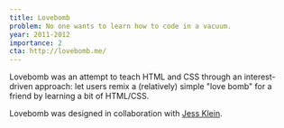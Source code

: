 ```yaml
---
title: Lovebomb
problem: No one wants to learn how to code in a vacuum.
year: 2011-2012
importance: 2
cta: http://lovebomb.me/
---
```

Lovebomb was an attempt to teach HTML and CSS through an interest-driven 
approach: let users remix a (relatively) simple "love bomb" for a friend
by learning a bit of HTML/CSS.

Lovebomb was designed in collaboration with [Jess Klein][].

[Jess Klein]: http://jessicaklein.com/
